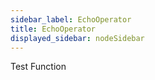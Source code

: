 ```yaml
---
sidebar_label: EchoOperator
title: EchoOperator
displayed_sidebar: nodeSidebar
---
```


Test Function

